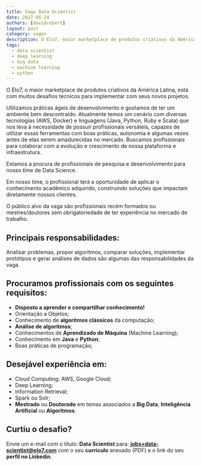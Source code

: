 ```yaml
---
title: Vaga Data Scientist
date: 2017-05-24
authors: [davidrobert]
layout: post
category: vagas
description: O Elo7, maior marketplace de produtos criativos da América Latina, está com muitos desafios técnicos para implementar com seus novos projetos. Estamos a procura de profissionais de pesquisa e desenvolvimento para nosso time de Data Science.
tags:
  - data scientist
  - deep learning
  - big data
  - machine learning
  - python
---
```


O Elo7, o maior marketplace de produtos criativos da América Latina, está com muitos desafios técnicos para implementar com seus novos projetos.

Utilizamos práticas ágeis de desenvolvimento e gostamos de ter um ambiente bem descontraído. Atualmente temos um cenário com diversas tecnologias (AWS, Docker) e linguagens (Java, Python, Ruby e Scala) que nos leva à necessidade de possuir profissionais versáteis, capazes de utilizar essas ferramentas com boas práticas, autonomia e algumas vezes antes de elas serem amadurecidas no mercado. Buscamos profissionais para colaborar com a evolução e crescimento de nossa plataforma e infraestrutura.

Estamos a procura de profissionais de pesquisa e desenvolvimento para nosso time de Data Science.

Em nosso time, o profissional terá a oportunidade de aplicar o conhecimento acadêmico adquirido, construindo soluções que impactam diretamente nossos clientes.

O público alvo da vaga são profissionais recém formados ou mestres/doutores sem obrigatoriedade de ter experiência no mercado de trabalho.

## Principais responsabilidades:

Analisar problemas, propor algoritmos, comparar soluções, implementar protótipos e gerar análises de dados são algumas das responsabilidades da vaga.

## Procuramos profissionais com os seguintes requisitos:

- **Disposto a aprender e compartilhar conhecimento!**
- Orientação a Objetos;
- Conhecimento de **algoritmos clássicos** da computação;
- **Análise de algoritmos**;
- Conhecimentos de **Aprendizado de Máquina** (Machine Learning);
- Conhecimento em **Java** e **Python**;
- Boas práticas de programação;

## Desejável experiência em:

- Cloud Computing: AWS, Google Cloud;
- Deep Learning;
- Information Retrieval;
- Spark ou Solr;
- **Mestrado** ou **Doutorado** em temas associados a **Big Data**, **Inteligência Artificial** ou **Algoritmos**.

## Curtiu o desafio?

Envie um e-mail com o título: **Data Scientist** para: **jobs+data-scientist@elo7.com** com o seu **currículo** anexado (PDF) e o link do seu **perfil no Linkedin**.

